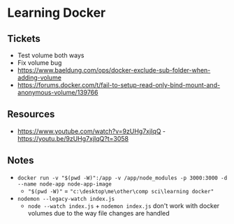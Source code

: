 # Learning Docker

## Tickets
- Test volume both ways
- Fix volume bug 
- https://www.baeldung.com/ops/docker-exclude-sub-folder-when-adding-volume
- https://forums.docker.com/t/fail-to-setup-read-only-bind-mount-and-anonymous-volume/139766

## Resources
- https://www.youtube.com/watch?v=9zUHg7xjIqQ - https://youtu.be/9zUHg7xjIqQ?t=3058

## Notes
- ```docker run -v "$(pwd -W)":/app -v /app/node_modules -p 3000:3000 -d --name node-app node-app-image``` 
    - ```"$(pwd -W)"``` = ```"c:\desktop\me\other\comp sci\learning docker"``` 
- ```nodemon --legacy-watch index.js```
    - ```node --watch index.js``` + ```nodemon index.js``` don't work with docker volumes due to the way file changes are handled